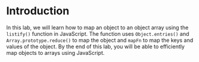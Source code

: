 # Introduction

In this lab, we will learn how to map an object to an object array using the `listify()` function in JavaScript. The function uses `Object.entries()` and `Array.prototype.reduce()` to map the object and `mapFn` to map the keys and values of the object. By the end of this lab, you will be able to efficiently map objects to arrays using JavaScript.
